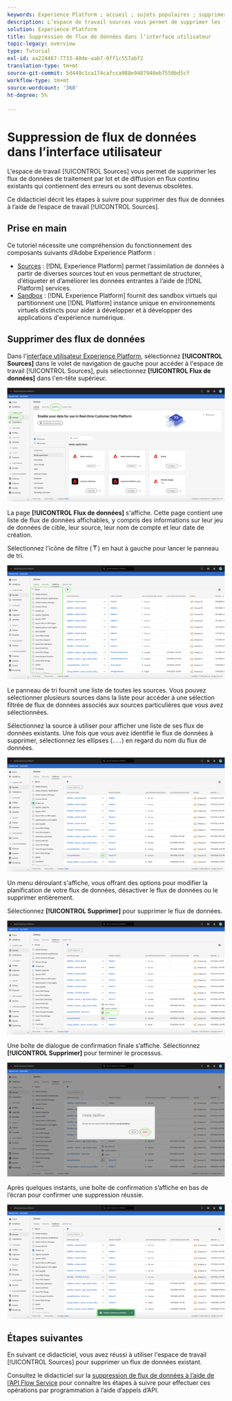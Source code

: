 ```yaml
---
keywords: Experience Platform ; accueil ; sujets populaires ; supprimer des flux de données
description: L’espace de travail sources vous permet de supprimer les flux de données par lot et en flux continu existants qui contiennent des erreurs ou qui sont devenus obsolètes.
solution: Experience Platform
title: Suppression de flux de données dans l’interface utilisateur
topic-legacy: overview
type: Tutorial
exl-id: aa224467-7733-40de-aab7-0ff1c557abf2
translation-type: tm+mt
source-git-commit: 5d449c1ca174cafcca988e9487940eb7550bd5cf
workflow-type: tm+mt
source-wordcount: '368'
ht-degree: 5%

---
```


# Suppression de flux de données dans l’interface utilisateur

L&#39;espace de travail [!UICONTROL Sources] vous permet de supprimer les flux de données de traitement par lot et de diffusion en flux continu existants qui contiennent des erreurs ou sont devenus obsolètes.

Ce didacticiel décrit les étapes à suivre pour supprimer des flux de données à l’aide de l’espace de travail [!UICONTROL Sources].

## Prise en main

Ce tutoriel nécessite une compréhension du fonctionnement des composants suivants d’Adobe Experience Platform :

- [Sources](../../home.md) :  [!DNL Experience Platform] permet l’assimilation de données à partir de diverses sources tout en vous permettant de structurer, d’étiqueter et d’améliorer les données entrantes à l’aide de  [!DNL Platform] services.
- [Sandbox](../../../sandboxes/home.md) :  [!DNL Experience Platform] fournit des sandbox virtuels qui partitionnent une  [!DNL Platform] instance unique en environnements virtuels distincts pour aider à développer et à développer des applications d&#39;expérience numérique.

## Supprimer des flux de données

Dans l&#39;[interface utilisateur Experience Platform](https://platform.adobe.com), sélectionnez **[!UICONTROL Sources]** dans le volet de navigation de gauche pour accéder à l&#39;espace de travail [!UICONTROL Sources], puis sélectionnez **[!UICONTROL Flux de données]** dans l&#39;en-tête supérieur.

![catalogue](../../images/tutorials/delete/catalog.png)

La page **[!UICONTROL Flux de données]** s&#39;affiche. Cette page contient une liste de flux de données affichables, y compris des informations sur leur jeu de données de cible, leur source, leur nom de compte et leur date de création.

Sélectionnez l’icône de filtre (![filter-icon](../../images/tutorials/delete/filter.png)) en haut à gauche pour lancer le panneau de tri.

![flux de données](../../images/tutorials/delete/dataflows.png)

Le panneau de tri fournit une liste de toutes les sources. Vous pouvez sélectionner plusieurs sources dans la liste pour accéder à une sélection filtrée de flux de données associés aux sources particulières que vous avez sélectionnées.

Sélectionnez la source à utiliser pour afficher une liste de ses flux de données existants. Une fois que vous avez identifié le flux de données à supprimer, sélectionnez les ellipses (`...`) en regard du nom du flux de données.

![filtre de flux de données](../../images/tutorials/delete/dataflows-filter.png)

Un menu déroulant s&#39;affiche, vous offrant des options pour modifier la planification de votre flux de données, désactiver le flux de données ou le supprimer entièrement.

Sélectionnez **[!UICONTROL Supprimer]** pour supprimer le flux de données.

![Supprimez](../../images/tutorials/delete/delete.png)

Une boîte de dialogue de confirmation finale s’affiche. Sélectionnez **[!UICONTROL Supprimer]** pour terminer le processus.

![confirm](../../images/tutorials/delete/confirm.png)

Après quelques instants, une boîte de confirmation s’affiche en bas de l’écran pour confirmer une suppression réussie.

![confirmé](../../images/tutorials/delete/confirmed.png)

## Étapes suivantes

En suivant ce didacticiel, vous avez réussi à utiliser l&#39;espace de travail [!UICONTROL Sources] pour supprimer un flux de données existant.

Consultez le didacticiel sur la [suppression de flux de données à l’aide de l’API Flow Service](../../tutorials/api/delete-dataflows.md) pour connaître les étapes à suivre pour effectuer ces opérations par programmation à l’aide d’appels d’API.

